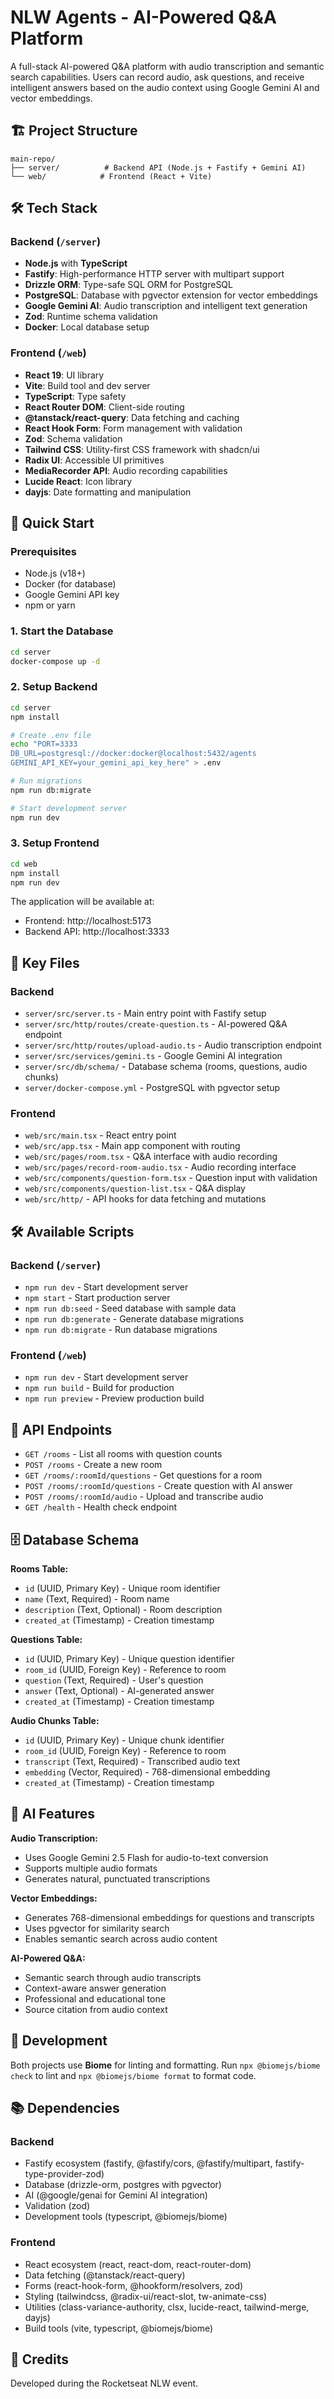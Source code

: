 # NLW Agents - AI-Powered Q&A Platform

A full-stack AI-powered Q&A platform with audio transcription and semantic search capabilities. Users can record audio, ask questions, and receive intelligent answers based on the audio context using Google Gemini AI and vector embeddings.

## 🏗️ Project Structure

```
main-repo/
├── server/          # Backend API (Node.js + Fastify + Gemini AI)
└── web/            # Frontend (React + Vite)
```

## 🛠️ Tech Stack

### Backend (`/server`)
- **Node.js** with **TypeScript**
- **Fastify**: High-performance HTTP server with multipart support
- **Drizzle ORM**: Type-safe SQL ORM for PostgreSQL
- **PostgreSQL**: Database with pgvector extension for vector embeddings
- **Google Gemini AI**: Audio transcription and intelligent text generation
- **Zod**: Runtime schema validation
- **Docker**: Local database setup

### Frontend (`/web`)
- **React 19**: UI library
- **Vite**: Build tool and dev server
- **TypeScript**: Type safety
- **React Router DOM**: Client-side routing
- **@tanstack/react-query**: Data fetching and caching
- **React Hook Form**: Form management with validation
- **Zod**: Schema validation
- **Tailwind CSS**: Utility-first CSS framework with shadcn/ui
- **Radix UI**: Accessible UI primitives
- **MediaRecorder API**: Audio recording capabilities
- **Lucide React**: Icon library
- **dayjs**: Date formatting and manipulation

## 🚀 Quick Start

### Prerequisites
- Node.js (v18+)
- Docker (for database)
- Google Gemini API key
- npm or yarn

### 1. Start the Database
```bash
cd server
docker-compose up -d
```

### 2. Setup Backend
```bash
cd server
npm install

# Create .env file
echo "PORT=3333
DB_URL=postgresql://docker:docker@localhost:5432/agents
GEMINI_API_KEY=your_gemini_api_key_here" > .env

# Run migrations
npm run db:migrate

# Start development server
npm run dev
```

### 3. Setup Frontend
```bash
cd web
npm install
npm run dev
```

The application will be available at:
- Frontend: http://localhost:5173
- Backend API: http://localhost:3333

## 📁 Key Files

### Backend
- `server/src/server.ts` - Main entry point with Fastify setup
- `server/src/http/routes/create-question.ts` - AI-powered Q&A endpoint
- `server/src/http/routes/upload-audio.ts` - Audio transcription endpoint
- `server/src/services/gemini.ts` - Google Gemini AI integration
- `server/src/db/schema/` - Database schema (rooms, questions, audio chunks)
- `server/docker-compose.yml` - PostgreSQL with pgvector setup

### Frontend
- `web/src/main.tsx` - React entry point
- `web/src/app.tsx` - Main app component with routing
- `web/src/pages/room.tsx` - Q&A interface with audio recording
- `web/src/pages/record-room-audio.tsx` - Audio recording interface
- `web/src/components/question-form.tsx` - Question input with validation
- `web/src/components/question-list.tsx` - Q&A display
- `web/src/http/` - API hooks for data fetching and mutations

## 🛠️ Available Scripts

### Backend (`/server`)
- `npm run dev` - Start development server
- `npm start` - Start production server
- `npm run db:seed` - Seed database with sample data
- `npm run db:generate` - Generate database migrations
- `npm run db:migrate` - Run database migrations

### Frontend (`/web`)
- `npm run dev` - Start development server
- `npm run build` - Build for production
- `npm run preview` - Preview production build

## 📡 API Endpoints

- `GET /rooms` - List all rooms with question counts
- `POST /rooms` - Create a new room
- `GET /rooms/:roomId/questions` - Get questions for a room
- `POST /rooms/:roomId/questions` - Create question with AI answer
- `POST /rooms/:roomId/audio` - Upload and transcribe audio
- `GET /health` - Health check endpoint

## 🗄️ Database Schema

**Rooms Table:**
- `id` (UUID, Primary Key) - Unique room identifier
- `name` (Text, Required) - Room name
- `description` (Text, Optional) - Room description
- `created_at` (Timestamp) - Creation timestamp

**Questions Table:**
- `id` (UUID, Primary Key) - Unique question identifier
- `room_id` (UUID, Foreign Key) - Reference to room
- `question` (Text, Required) - User's question
- `answer` (Text, Optional) - AI-generated answer
- `created_at` (Timestamp) - Creation timestamp

**Audio Chunks Table:**
- `id` (UUID, Primary Key) - Unique chunk identifier
- `room_id` (UUID, Foreign Key) - Reference to room
- `transcript` (Text, Required) - Transcribed audio text
- `embedding` (Vector, Required) - 768-dimensional embedding
- `created_at` (Timestamp) - Creation timestamp

## 🤖 AI Features

**Audio Transcription:**
- Uses Google Gemini 2.5 Flash for audio-to-text conversion
- Supports multiple audio formats
- Generates natural, punctuated transcriptions

**Vector Embeddings:**
- Generates 768-dimensional embeddings for questions and transcripts
- Uses pgvector for similarity search
- Enables semantic search across audio content

**AI-Powered Q&A:**
- Semantic search through audio transcripts
- Context-aware answer generation
- Professional and educational tone
- Source citation from audio context

## 🔧 Development

Both projects use **Biome** for linting and formatting. Run `npx @biomejs/biome check` to lint and `npx @biomejs/biome format` to format code.

## 📚 Dependencies

### Backend
- Fastify ecosystem (fastify, @fastify/cors, @fastify/multipart, fastify-type-provider-zod)
- Database (drizzle-orm, postgres with pgvector)
- AI (@google/genai for Gemini AI integration)
- Validation (zod)
- Development tools (typescript, @biomejs/biome)

### Frontend
- React ecosystem (react, react-dom, react-router-dom)
- Data fetching (@tanstack/react-query)
- Forms (react-hook-form, @hookform/resolvers, zod)
- Styling (tailwindcss, @radix-ui/react-slot, tw-animate-css)
- Utilities (class-variance-authority, clsx, lucide-react, tailwind-merge, dayjs)
- Build tools (vite, typescript, @biomejs/biome)

## 🙌 Credits

Developed during the Rocketseat NLW event. 